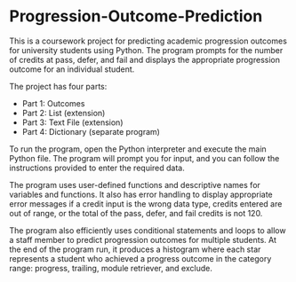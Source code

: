 # Progression-Outcome-Prediction
This is a coursework project for predicting academic progression outcomes for university students using Python. The program prompts for the number of credits at pass, defer, and fail and displays the appropriate progression outcome for an individual student. 

The project has four parts:
- Part 1: Outcomes
- Part 2: List (extension)
- Part 3: Text File (extension)
- Part 4: Dictionary (separate program)

To run the program, open the Python interpreter and execute the main Python file. The program will prompt you for input, and you can follow the instructions provided to enter the required data.

The program uses user-defined functions and descriptive names for variables and functions. It also has error handling to display appropriate error messages if a credit input is the wrong data type, credits entered are out of range, or the total of the pass, defer, and fail credits is not 120.

The program also efficiently uses conditional statements and loops to allow a staff member to predict progression outcomes for multiple students. At the end of the program run, it produces a histogram where each star represents a student who achieved a progress outcome in the category range: progress, trailing, module retriever, and exclude.

